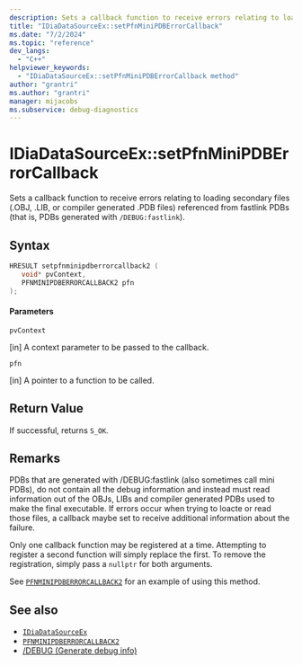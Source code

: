 ```yaml
---
description: Sets a callback function to receive errors relating to loading secondary files referenced from fastlink PDBs.
title: "IDiaDataSourceEx::setPfnMiniPDBErrorCallback"
ms.date: "7/2/2024"
ms.topic: "reference"
dev_langs:
  - "C++"
helpviewer_keywords:
  - "IDiaDataSourceEx::setPfnMiniPDBErrorCallback method"
author: "grantri"
ms.author: "grantri"
manager: mijacobs
ms.subservice: debug-diagnostics
---
```


# IDiaDataSourceEx::setPfnMiniPDBErrorCallback

Sets a callback function to receive errors relating to loading secondary files (.OBJ, .LIB, or compiler generated .PDB  files) referenced from fastlink PDBs (that is, PDBs generated with `/DEBUG:fastlink`).

## Syntax

```c++
HRESULT setpfnminipdberrorcallback2 (
   void* pvContext,
   PFNMINIPDBERRORCALLBACK2 pfn
);
```

#### Parameters

`pvContext`

[in] A context parameter to be passed to the callback.

`pfn`

[in] A pointer to a function to be called.

## Return Value

If successful, returns `S_OK`.

## Remarks

PDBs that are generated with /DEBUG:fastlink (also sometimes call mini PDBs), do not contain all the debug information and instead must read information out of the OBJs, LIBs and compiler generated PDBs used to make the final executable. If errors occur when trying to loacte or read those files, a callback maybe set to receive additional information about the failure.

Only one callback function may be registered at a time. Attempting to register a second function will simply replace the first. To remove the registration, simply pass a `nullptr` for both arguments.

See [`PFNMINIPDBERRORCALLBACK2`](../../debugger/debug-interface-access/pfnminipdberrorcallback2.md) for an example of using this method.

## See also

- [`IDiaDataSourceEx`](../../debugger/debug-interface-access/idiadatasourceex.md)
- [`PFNMINIPDBERRORCALLBACK2`](../../debugger/debug-interface-access/pfnminipdberrorcallback2.md)
- [/DEBUG (Generate debug info)](/cpp/build/reference/debug-generate-debug-info)
